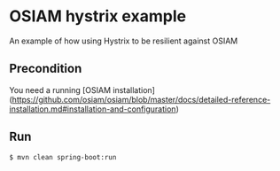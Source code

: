 # OSIAM hystrix example

An example of how using Hystrix to be resilient against OSIAM

## Precondition

You need a running [OSIAM installation]
(https://github.com/osiam/osiam/blob/master/docs/detailed-reference-installation.md#installation-and-configuration)


## Run

    $ mvn clean spring-boot:run
